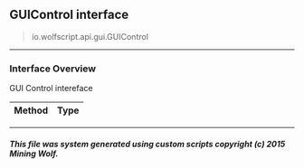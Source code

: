 ## GUIControl __interface__

>io.wolfscript.api.gui.GUIControl

---

### Interface Overview

GUI Control intereface

Method | Type   
--- | :--- 



---



##### This file was system generated using custom scripts copyright (c) 2015 Mining Wolf.
	

